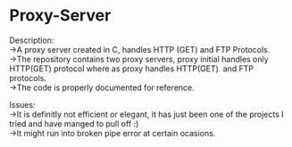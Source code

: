 # Proxy-Server

Description:<br/>
->A proxy server created in C, handles HTTP (GET) and FTP Protocols.<br/>
->The repository contains two proxy servers, proxy initial handles only HTTP(GET) protocol where as proxy handles HTTP(GET)
&nbsp;and FTP protocols.<br/>
->The code is properly documented for reference.<br/>

Issues:<br/>
->It is definitly not efficient or elegant, it has just been one of the projects I tried and have manged to pull off :)<br/>
->It might run into broken pipe error at certain ocasions.<br/>
